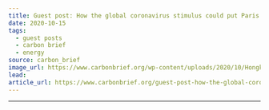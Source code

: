 ```yaml
---
title: Guest post: How the global coronavirus stimulus could put Paris Agreement on track
date: 2020-10-15
tags: 
  - guest posts
  - carbon brief
  - energy
source: carbon_brief
image_url: https://www.carbonbrief.org/wp-content/uploads/2020/10/Hongkongers-wearing-surgical-masks-during-the-Covid-19-pandemic-583x372.jpg
lead: 
article_url: https://www.carbonbrief.org/guest-post-how-the-global-coronavirus-stimulus-could-put-paris-agreement-on-track
---
```


---
